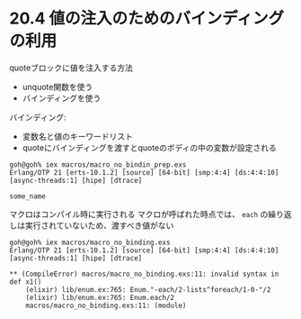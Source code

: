 # 20.4 値の注入のためのバインディングの利用

quoteブロックに値を注入する方法
- unquote関数を使う
- バインディングを使う

バインディング:
- 変数名と値のキーワードリスト
- quoteにバインディングを渡すとquoteのボディの中の変数が設定される

```
goh@goh% iex macros/macro_no_bindin_prep.exs
Erlang/OTP 21 [erts-10.1.2] [source] [64-bit] [smp:4:4] [ds:4:4:10] [async-threads:1] [hipe] [dtrace]

some_name
```

マクロはコンパイル時に実行される
マクロが呼ばれた時点では、 `each` の繰り返しは実行されていないため、渡すべき値がない

```
goh@goh% iex macros/macro_no_binding.exs
Erlang/OTP 21 [erts-10.1.2] [source] [64-bit] [smp:4:4] [ds:4:4:10] [async-threads:1] [hipe] [dtrace]

** (CompileError) macros/macro_no_binding.exs:11: invalid syntax in def x1()
    (elixir) lib/enum.ex:765: Enum."-each/2-lists^foreach/1-0-"/2
    (elixir) lib/enum.ex:765: Enum.each/2
    macros/macro_no_binding.exs:11: (module)
```

